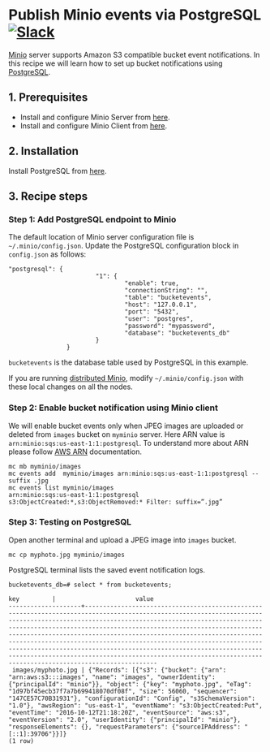 # Publish Minio events via PostgreSQL [![Slack](https://slack.minio.io/slack?type=svg)](https://slack.minio.io)

[Minio](https://www.minio.io) server supports Amazon S3 compatible bucket event notifications. In this recipe we will learn how to set up bucket notifications using [PostgreSQL](https://www.postgresql.org/).

## 1. Prerequisites

* Install and configure Minio Server from [here](http://docs.minio.io/docs/minio).
* Install and configure Minio Client from [here](https://docs.minio.io/docs/minio-client-quickstart-guide).


## 2. Installation

Install PostgreSQL from [here](https://www.postgresql.org/).

## 3. Recipe steps

### Step 1: Add PostgreSQL endpoint to Minio

The default location of Minio server configuration file is ``~/.minio/config.json``. Update the PostgreSQL configuration block in ``config.json`` as follows:

```
"postgresql": {
                        "1": {
                                "enable": true,
                                "connectionString": "",
                                "table": "bucketevents",
                                "host": "127.0.0.1",
                                "port": "5432",
                                "user": "postgres",
                                "password": "mypassword",
                                "database": "bucketevents_db"
                        }
                }
```
``bucketevents`` is the database table used by PostgreSQL in this example.

If you are running [distributed Minio](https://docs.minio.io/docs/distributed-minio-quickstart-guide), modify ``~/.minio/config.json`` with these local changes on all the nodes.

### Step 2: Enable bucket notification using Minio client

We will enable bucket events only when JPEG images are uploaded or deleted from ``images`` bucket on ``myminio`` server. Here ARN value is ``arn:minio:sqs:us-east-1:1:postgresql``. To understand more about ARN please follow [AWS ARN](http://docs.aws.amazon.com/general/latest/gr/aws-arns-and-namespaces.html) documentation.

```
mc mb myminio/images
mc events add  myminio/images arn:minio:sqs:us-east-1:1:postgresql --suffix .jpg
mc events list myminio/images
arn:minio:sqs:us-east-1:1:postgresql s3:ObjectCreated:*,s3:ObjectRemoved:* Filter: suffix=”.jpg”
```

### Step 3: Testing on PostgreSQL

Open another terminal and upload a JPEG image into ``images`` bucket.

```
mc cp myphoto.jpg myminio/images
```

PostgreSQL terminal lists the saved event notification logs.

```
bucketevents_db=# select * from bucketevents;

key         |                      value                                                                                                                                                                                                                                                                                                
--------------------+----------------------------------------------------------------------------------------------------------------------------------------------------------------------------------------------------------------------------------------------------------------------------------------------------------------------------------------------------------------------------------------------------------------------------------------------------------------------------------------------------------------------------------------------------------------------------------------------------
 images/myphoto.jpg | {"Records": [{"s3": {"bucket": {"arn": "arn:aws:s3:::images", "name": "images", "ownerIdentity": {"principalId": "minio"}}, "object": {"key": "myphoto.jpg", "eTag": "1d97bf45ecb37f7a7b699418070df08f", "size": 56060, "sequencer": "147CE57C70B31931"}, "configurationId": "Config", "s3SchemaVersion": "1.0"}, "awsRegion": "us-east-1", "eventName": "s3:ObjectCreated:Put", "eventTime": "2016-10-12T21:18:20Z", "eventSource": "aws:s3", "eventVersion": "2.0", "userIdentity": {"principalId": "minio"}, "responseElements": {}, "requestParameters": {"sourceIPAddress": "[::1]:39706"}}]}
(1 row)
```	
